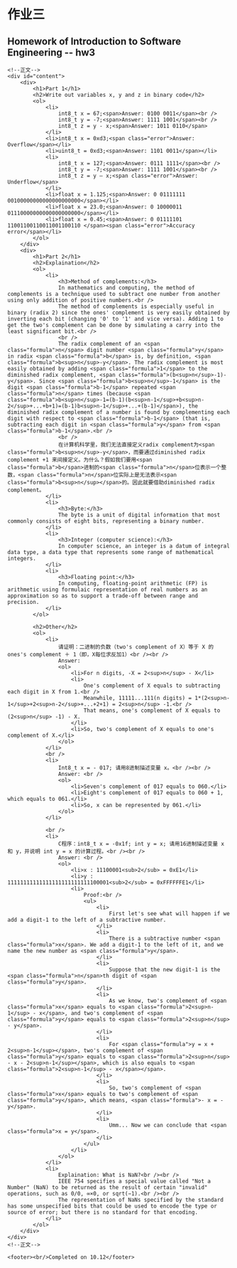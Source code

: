 
<html lang="en">

<head>
	<meta charset="utf-8" />
	<title>作业3</title>
	<link type="text/css" href="hw.css" rel="stylesheet" media="screen" />
</head>

<body>
	<div id="banner"> <!--顶上的深色标语-->
		<h1>作业三</h1>
		<h2>Homework of Introduction to Software Engineering -- hw3</h2>
	</div>

	<!--正文-->
	<div id="content">
		<div>
			<h1>Part 1</h1>
			<h2>Write out variables x, y and z in binary code</h2>
			<ol>
				<li>
					int8_t x = 67;<span>Answer: 0100 0011</span><br />
					int8_t y = -7;<span>Answer: 1111 1001</span><br />
					int8_t z = y - x;<span>Answer: 1011 0110</span>
				</li>
				<li>int8_t x = 0xd3;<span class="error">Answer: Overflow</span></li>
				<li>uint8_t = 0xd3;<span>Answer: 1101 0011</span></li>
				<li>
					int8_t x = 127;<span>Answer: 0111 1111</span><br />
					int8_t y = -7;<span>Answer: 1111 1001</span><br />
					int8_t z = y – x;<span class="error">Answer: Underflow</span>
				</li>
				<li>float x = 1.125;<span>Answer: 0 01111111 00100000000000000000000</span></li>
				<li>float x = 23.0;<span>Answer: 0 10000011 01110000000000000000000</span></li>
				<li>float x = 0.45;<span>Answer: 0 01111101 11001100110011001100110 </span><span class="error">Accuracy error</span></li>
			</ol>
		</div>
		<div>
			<h1>Part 2</h1>
			<h2>Explaination</h2>
			<ol>
				<li>
					<h3>Method of complements:</h3>
					In mathematics and computing, the method of complements is a technique used to subtract one number from another using only addition of positive numbers.<br />
					The method of complements is especially useful in binary (radix 2) since the ones' complement is very easily obtained by inverting each bit (changing '0' to '1' and vice versa). Adding 1 to get the two's complement can be done by simulating a carry into the least significant bit.<br />
					<br />
					The radix complement of an <span class="formula">n</span> digit number <span class="formula">y</span> in radix <span class="formula">b</span> is, by definition, <span class="formula">b<sup>n</sup>-y</span>. The radix complement is most easily obtained by adding <span class="formula">1</span> to the diminished radix complement, <span class="formula">(b<sup>n</sup>-1)-y</span>. Since <span class="formula">b<sup>n</sup>-1</span> is the digit <span class="formula">b-1</span> repeated <span class="formula">n</span> times (because <span class="formula">b<sup>n</sup>-1=(b-1)(b<sup>n-1</sup>+b<sup>n-2</sup>+...+b+1)=(b-1)b<sup>n-1</sup>+...+(b-1)</span>), the diminished radix complement of a number is found by complementing each digit with respect to <span class="formula">b-1</span> (that is, subtracting each digit in <span class="formula">y</span> from <span class="formula">b-1</span>.<br />
					<br />
					在计算机科学里，我们无法直接定义radix complement为<span class="formula">b<sup>n</sup>-y</span>，而要通过diminished radix complement +1 来间接定义。为什么？假如我们要用<span class="formula">b</span>进制的<span class="formula">n</span>位表示一个整数，<span class="formula">n</span>位实际上是无法表示<span class="formula">b<sup>n</sup></span>的。因此就要借助diminished radix complement。
				</li>
				<li>
					<h3>Byte:</h3>
					The byte is a unit of digital information that most commonly consists of eight bits, representing a binary number.
				</li>
				<li>
					<h3>Integer (computer science):</h3>
					In computer science, an integer is a datum of integral data type, a data type that represents some range of mathematical integers.
				</li>
				<li>
					<h3>Floating point:</h3>
					In computing, floating-point arithmetic (FP) is arithmetic using formulaic representation of real numbers as an approximation so as to support a trade-off between range and precision.
				</li>
			</ol>

			<h2>Other</h2>
			<ol>
				<li>
					请证明：二进制的负数（two's complement of X）等于 X 的 ones's complement ＋ 1（即，X每位求反加1）<br /><br />
					Answer: 
					<ol>
						<li>For n digits, -X = 2<sup>n</sup> - X</li>
						<li>
							One's complement of X equals to subtracting each digit in X from 1.<br />
							Meanwhile, 11111...111(n digits) = 1*(2<sup>n-1</sup>+2<sup>n-2</sup>+...+2+1) = 2<sup>n</sup> -1.<br />
							That means, one's complement of X equals to (2<sup>n</sup> -1) - X.
						</li>
						<li>So, two's complement of X equals to one's complement of X.</li>
					</ol>
				</li>
				<br />
				<li>
					Int8_t x = - 017; 请用8进制描述变量 x。<br /><br />
					Answer: <br />
					<ol>
						<li>Seven's complement of 017 equals to 060.</li>
						<li>Eight's complement of 017 equals to 060 + 1, which equals to 061.</li>
						<li>So, x can be represented by 061.</li>
					</ol>
				</li>

				<br />
				<li>
					C程序：int8_t x = -0x1f; int y = x; 请用16进制描述变量 x 和 y，并说明 int y = x 的计算过程。<br /><br />
					Answer: <br />
					<ol>
						<li>x : 11100001<sub>2</sub> = 0xE1</li>
						<li>y : 11111111111111111111111111100001<sub>2</sub> = 0xFFFFFFE1</li>
						<li>
							Proof:<br />
							<ul>
								<li>
									First let's see what will happen if we add a digit-1 to the left of a subtractive number.
								</li>
								<li>
									There is a subtractive number <span class="formula">x</span>. We add a digit-1 to the left of it, and we name the new number as <span class="formula">y</span>.
								</li>
								<li>
									Suppose that the new digit-1 is the <span class="formula">n</span>th digit of <span class="formula">y</span>.
								</li>
								<li>
									As we know, two's complement of <span class="formula">x</span> equals to <span class="formula">2<sup>n-1</sup> - x</span>, and two's complement of <span class="formula">y</span> equals to <span class="formula">2<sup>n</sup> - y</span>.
								</li>
								<li>
									For <span class="formula">y = x + 2<sup>n-1</sup></span>, two's complement of <span class="formula">y</span> equals to <span class="formula">2<sup>n</sup> - x - 2<sup>n-1</sup></span>, which is also equals to <span class="formula">2<sup>n-1</sup> - x</span></span>.
								</li>
								<li>
									So, two's complement of <span class="formula">x</span> equals to two's complement of <span class="formula">y</span>, which means, <span class="formula">- x = - y</span>.
								</li>
								<li>
									Umm... Now we can conclude that <span class="formula">x = y</span>.
								</li>
							</ul>
						</li>
					</ol>
				</li>
				<li>
					Explaination: What is NaN?<br /><br />
					IEEE 754 specifies a special value called "Not a Number" (NaN) to be returned as the result of certain "invalid" operations, such as 0/0, ∞×0, or sqrt(−1).<br /><br />
					The representation of NaNs specified by the standard has some unspecified bits that could be used to encode the type or source of error; but there is no standard for that encoding.
				</li>
			</ol>
		</div>
	</div>
	<!--正文-->

	<footer><br/>Completed on 10.12</footer>
</body>
</html>
